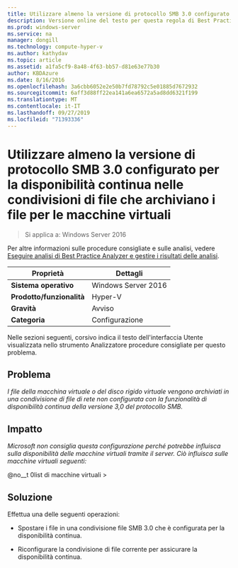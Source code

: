 ```yaml
---
title: Utilizzare almeno la versione di protocollo SMB 3.0 configurato per la disponibilità continua nelle condivisioni di file che archiviano i file per le macchine virtuali
description: Versione online del testo per questa regola di Best Practices Analyzer.
ms.prod: windows-server
ms.service: na
manager: dongill
ms.technology: compute-hyper-v
ms.author: kathydav
ms.topic: article
ms.assetid: a1fa5cf9-8a48-4f63-bb57-d81e63e77b30
author: KBDAzure
ms.date: 8/16/2016
ms.openlocfilehash: 3a6cbb6052e2e50b7fd78792c5e01885d7672932
ms.sourcegitcommit: 6aff3d88ff22ea141a6ea6572a5ad8dd6321f199
ms.translationtype: MT
ms.contentlocale: it-IT
ms.lasthandoff: 09/27/2019
ms.locfileid: "71393336"
---
```

# <a name="use-at-least-smb-protocol-version-30-configured-for-continuous-availability-on-file-shares-that-store-files-for-virtual-machines"></a>Utilizzare almeno la versione di protocollo SMB 3.0 configurato per la disponibilità continua nelle condivisioni di file che archiviano i file per le macchine virtuali

>Si applica a: Windows Server 2016

Per altre informazioni sulle procedure consigliate e sulle analisi, vedere [Eseguire analisi di Best Practice Analyzer e gestire i risultati delle analisi](https://go.microsoft.com/fwlink/p/?LinkID=223177).  
  
|Proprietà|Dettagli|  
|-|-|  
|**Sistema operativo**|Windows Server 2016|  
|**Prodotto/funzionalità**|Hyper-V|  
|**Gravità**|Avviso|  
|**Categoria**|Configurazione|  
  
Nelle sezioni seguenti, corsivo indica il testo dell'interfaccia Utente visualizzata nello strumento Analizzatore procedure consigliate per questo problema.  
  
## <a name="issue"></a>**Problema**  
*I file della macchina virtuale o del disco rigido virtuale vengono archiviati in una condivisione di file di rete non configurata con la funzionalità di disponibilità continua della versione 3,0 del protocollo SMB.*  
  
## <a name="impact"></a>**Impatto**  
*Microsoft non consiglia questa configurazione perché potrebbe influisca sulla disponibilità delle macchine virtuali tramite il server. Ciò influisca sulle macchine virtuali seguenti:*  
  
@no__t 0list di macchine virtuali >  
  
## <a name="resolution"></a>**Soluzione**  
Effettua una delle seguenti operazioni:  
  
-   Spostare i file in una condivisione file SMB 3.0 che è configurata per la disponibilità continua.  
  
-   Riconfigurare la condivisione di file corrente per assicurare la disponibilità continua.  
  


